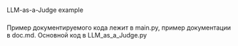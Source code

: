 ###
LLM-as-a-Judge example
###

Пример документируемого кода лежит в main.py, пример документации в doc.md. Основной код в LLM_as_a_Judge.py

